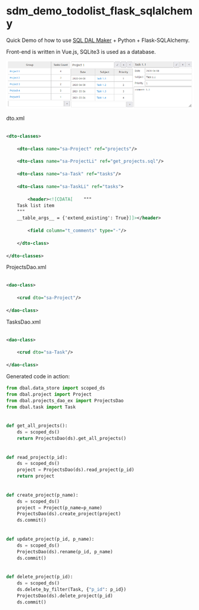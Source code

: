 # sdm_demo_todolist_flask_sqlalchemy

Quick Demo of how to use [SQL DAL Maker](https://github.com/panedrone/sqldalmaker) + Python + Flask-SQLAlchemy.

Front-end is written in Vue.js, SQLite3 is used as a database.

![demo-go.png](demo-go.png)

dto.xml

```xml

<dto-classes>
    
    <dto-class name="sa-Project" ref="projects"/>

    <dto-class name="sa-ProjectLi" ref="get_projects.sql"/>

    <dto-class name="sa-Task" ref="tasks"/>

    <dto-class name="sa-TaskLi" ref="tasks">

        <header><![CDATA[    """
    Task list item
    """
    __table_args__ = {'extend_existing': True}]]></header>

        <field column="t_comments" type="-"/>

    </dto-class>

</dto-classes>
```

ProjectsDao.xml

```xml

<dao-class>

    <crud dto="sa-Project"/>

</dao-class>
```

TasksDao.xml

```xml

<dao-class>

    <crud dto="sa-Task"/>

</dao-class>
```

Generated code in action:

```python
from dbal.data_store import scoped_ds
from dbal.project import Project
from dbal.projects_dao_ex import ProjectsDao
from dbal.task import Task


def get_all_projects():
    ds = scoped_ds()
    return ProjectsDao(ds).get_all_projects()


def read_project(p_id):
    ds = scoped_ds()
    project = ProjectsDao(ds).read_project(p_id)
    return project


def create_project(p_name):
    ds = scoped_ds()
    project = Project(p_name=p_name)
    ProjectsDao(ds).create_project(project)
    ds.commit()


def update_project(p_id, p_name):
    ds = scoped_ds()
    ProjectsDao(ds).rename(p_id, p_name)
    ds.commit()


def delete_project(p_id):
    ds = scoped_ds()
    ds.delete_by_filter(Task, {"p_id": p_id})
    ProjectsDao(ds).delete_project(p_id)
    ds.commit()

```